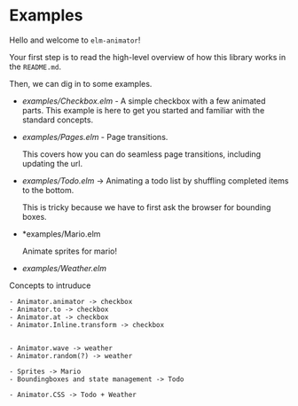 # Examples

Hello and welcome to `elm-animator`!

Your first step is to read the high-level overview of how this library works in the `README.md`.

Then, we can dig in to some examples. 

  - *examples/Checkbox.elm* - A simple checkbox with a few animated parts.  This example is here to get you started and familiar with the standard concepts.


  - *examples/Pages.elm* - Page transitions.
        
    This covers how you can do seamless page transitions, including updating the url.


  - *examples/Todo.elm* -> 
    Animating a todo list by shuffling completed items to the bottom.

    This is tricky because we have to first ask the browser for bounding boxes.

  - *examples/Mario.elm

    Animate sprites for mario!

  - *examples/Weather.elm*
  
    



Concepts to intruduce

    - Animator.animator -> checkbox
    - Animator.to -> checkbox
    - Animator.at -> checkbox
    - Animator.Inline.transform -> checkbox


    - Animator.wave -> weather
    - Animator.random(?) -> weather

    - Sprites -> Mario
    - Boundingboxes and state management -> Todo

    - Animator.CSS -> Todo + Weather